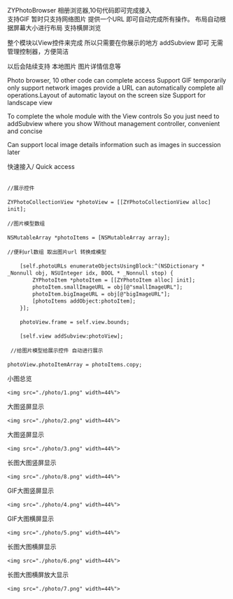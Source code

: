  ZYPhotoBrowser
相册浏览器,10句代码即可完成接入   
支持GIF 暂时只支持网络图片  提供一个URL 即可自动完成所有操作。 布局自动根据屏幕大小进行布局  支持横屏浏览

整个模块以View控件来完成  所以只需要在你展示的地方 addSubview 即可  无需管理控制器，方便简洁

以后会陆续支持 本地图片  图片详情信息等



Photo browser, 10 other code can complete access
Support GIF temporarily only support network images provide a URL can automatically complete all operations.Layout of automatic layout on the screen size Support for landscape view

To complete the whole module with the View controls So you just need to addSubview where you show Without management controller, convenient and concise

Can support local image details information such as images in succession later








快速接入/ Quick access

``` 
 
//展示控件

ZYPhotoCollectionView *photoView = [[ZYPhotoCollectionView alloc] init];
    
//图片模型数组

NSMutableArray *photoItems = [NSMutableArray array];
    
//便利url数组 取出图片url 转换成模型

    [self.photoURLs enumerateObjectsUsingBlock:^(NSDictionary * _Nonnull obj, NSUInteger idx, BOOL * _Nonnull stop) {
        ZYPhotoItem *photoItem = [[ZYPhotoItem alloc] init];
        photoItem.smallImageURL = obj[@"smallImageURL"];
        photoItem.bigImageURL = obj[@"bigImageURL"];
        [photoItems addObject:photoItem];
    }];
    
    photoView.frame = self.view.bounds;
    
    [self.view addSubview:photoView];
    
 //给图片模型给展示控件 自动进行展示
    
photoView.photoItemArray = photoItems.copy;
```


小图总览
<p align="left">

	<img src="./photo/1.png" width=44%">

</p>



大图竖屏显示
<p align="left">

	<img src="./photo/2.png" width=44%">

</p>



大图竖屏显示
<p align="left">

	<img src="./photo/3.png" width=44%">

</p>



长图大图竖屏显示
<p align="left">

	<img src="./photo/8.png" width=44%">

</p>



GIF大图竖屏显示
<p align="left">

	<img src="./photo/4.png" width=44%">

</p>



GIF大图横屏显示
<p align="left">

	<img src="./photo/5.png" width=44%">

</p>



长图大图横屏显示
<p align="left">

	<img src="./photo/6.png" width=44%">

</p>



长图大图横屏放大显示
<p align="left">

	<img src="./photo/7.png" width=44%">

</p>




